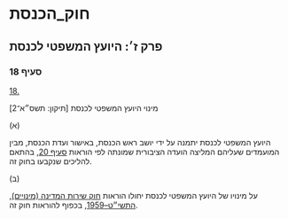# חוק_הכנסת

## פרק ז׳: היועץ המשפטי לכנסת

### סעיף 18

[18.](https://he.wikisource.org/wiki/%D7%97%D7%95%D7%A7_%D7%94%D7%9B%D7%A0%D7%A1%D7%AA#%D7%A1%D7%A2%D7%99%D7%A3_18)

מינוי היועץ המשפטי לכנסת [תיקון: תשס״א־2]

(א)

היועץ המשפטי לכנסת יתמנה על ידי יושב ראש הכנסת, באישור ועדת הכנסת, מבין המועמדים שעליהם המליצה הועדה הציבורית שמונתה לפי הוראות [סעיף 20](https://he.wikisource.org/wiki/%D7%97%D7%95%D7%A7_%D7%94%D7%9B%D7%A0%D7%A1%D7%AA#%D7%A1%D7%A2%D7%99%D7%A3_20), בהתאם להליכים שנקבעו בחוק זה.

(ב)

על מינויו של היועץ המשפטי לכנסת יחולו הוראות [חוק שירות המדינה (מינויים), התשי״ט–1959](https://he.wikisource.org/wiki/%D7%97%D7%95%D7%A7_%D7%A9%D7%99%D7%A8%D7%95%D7%AA_%D7%94%D7%9E%D7%93%D7%99%D7%A0%D7%94_(%D7%9E%D7%99%D7%A0%D7%95%D7%99%D7%99%D7%9D) "חוק שירות המדינה (מינויים)"), בכפוף להוראות חוק זה.